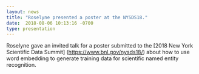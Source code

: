 ```yaml
---
layout: news
title: "Roselyne presented a poster at the NYSDS18."
date:  2018-08-06 10:13:16 -0700
type: presentation
---
```

Roselyne gave an invited talk for a poster submitted to the [2018 New York Scientific Data Summit] (https://www.bnl.gov/nysds18/) about how to use word embedding to generate training data for scientific named entity recognition. 
